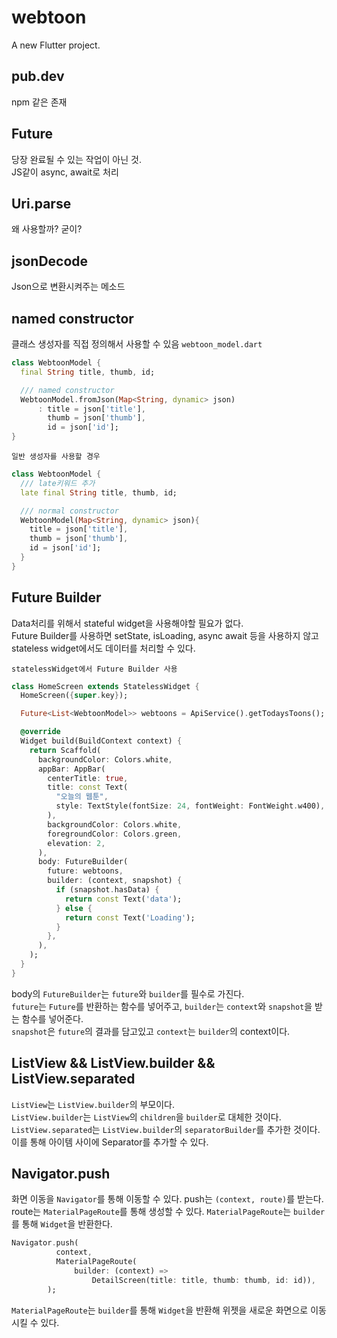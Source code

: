 # webtoon

A new Flutter project.

## pub.dev

npm 같은 존재

## Future

당장 완료될 수 있는 작업이 아닌 것.  
JS같이 async, await로 처리

## Uri.parse

왜 사용할까? 굳이?

## jsonDecode

Json으로 변환시켜주는 메소드

## named constructor

클래스 생성자를 직접 정의해서 사용할 수 있음
`webtoon_model.dart`

```dart
class WebtoonModel {
  final String title, thumb, id;

  /// named constructor
  WebtoonModel.fromJson(Map<String, dynamic> json)
      : title = json['title'],
        thumb = json['thumb'],
        id = json['id'];
}
```

`일반 생성자를 사용할 경우`

```dart
class WebtoonModel {
  /// late키워드 추가
  late final String title, thumb, id;

  /// normal constructor
  WebtoonModel(Map<String, dynamic> json){
    title = json['title'],
    thumb = json['thumb'],
    id = json['id'];
  }
}
```

## Future Builder

Data처리를 위해서 stateful widget을 사용해야할 필요가 없다.  
Future Builder를 사용하면 setState, isLoading, async await 등을 사용하지 않고 stateless widget에서도 데이터를 처리할 수 있다.

`statelessWidget에서 Future Builder 사용`

```dart
class HomeScreen extends StatelessWidget {
  HomeScreen({super.key});

  Future<List<WebtoonModel>> webtoons = ApiService().getTodaysToons();

  @override
  Widget build(BuildContext context) {
    return Scaffold(
      backgroundColor: Colors.white,
      appBar: AppBar(
        centerTitle: true,
        title: const Text(
          "오늘의 웹툰",
          style: TextStyle(fontSize: 24, fontWeight: FontWeight.w400),
        ),
        backgroundColor: Colors.white,
        foregroundColor: Colors.green,
        elevation: 2,
      ),
      body: FutureBuilder(
        future: webtoons,
        builder: (context, snapshot) {
          if (snapshot.hasData) {
            return const Text('data');
          } else {
            return const Text('Loading');
          }
        },
      ),
    );
  }
}
```

body의 `FutureBuilder`는 `future`와 `builder`를 필수로 가진다.  
`future`는 `Future`를 반환하는 함수를 넣어주고, `builder`는 `context`와 `snapshot`을 받는 함수를 넣어준다.  
`snapshot`은 `future`의 결과를 담고있고 `context`는 `builder`의 context이다.

## ListView && ListView.builder && ListView.separated

`ListView`는 `ListView.builder`의 부모이다.  
`ListView.builder`는 `ListView`의 `children`을 `builder`로 대체한 것이다.
`ListView.separated`는 `ListView.builder`의 `separatorBuilder`를 추가한 것이다. 이를 통해 아이템 사이에 Separator를 추가할 수 있다.

## Navigator.push

화면 이동을 `Navigator`를 통해 이동할 수 있다. push는 `(context, route)`를 받는다.  
route는 `MaterialPageRoute`를 통해 생성할 수 있다. `MaterialPageRoute`는 `builder`를 통해 `Widget`을 반환한다.

```dart
Navigator.push(
          context,
          MaterialPageRoute(
              builder: (context) =>
                  DetailScreen(title: title, thumb: thumb, id: id)),
        );

```

`MaterialPageRoute`는 `builder`를 통해 `Widget`을 반환해 위젯을 새로운 화면으로 이동시킬 수 있다.
